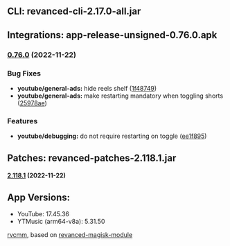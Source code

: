 ## CLI: revanced-cli-2.17.0-all.jar  
## Integrations: app-release-unsigned-0.76.0.apk  
### [0.76.0](https://github.com/revanced/revanced-integrations/compare/v0.75.0...v0.76.0) (2022-11-22)
### Bug Fixes
* **youtube/general-ads:** hide reels shelf ([1f48749](https://github.com/revanced/revanced-integrations/commit/1f48749958675926dd71b08e079497daed2b332b))
* **youtube/general-ads:** make restarting mandatory when toggling shorts ([25978ae](https://github.com/revanced/revanced-integrations/commit/25978ae4a4982782bc18830a1c160b2ac1dfb7e8))
### Features
* **youtube/debugging:** do not require restarting on toggle ([ee1f895](https://github.com/revanced/revanced-integrations/commit/ee1f895e877e515898118ff440066645de0a6a76))

  
## Patches: revanced-patches-2.118.1.jar  
#### [2.118.1](https://github.com/revanced/revanced-patches/compare/v2.118.0...v2.118.1) (2022-11-22)

  
## App Versions:  
* YouTube: 17.45.36  
* YTMusic (arm64-v8a): 5.31.50  

 [rvcmm](https://github.com/thrwKappu/rvcmm/), based on [revanced-magisk-module](https://github.com/j-hc/revanced-magisk-module)  
